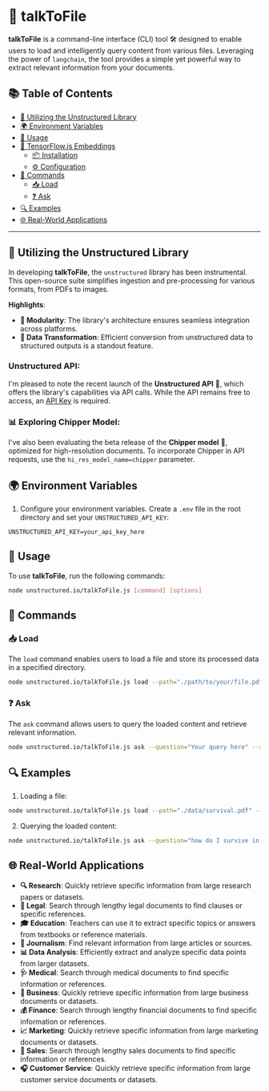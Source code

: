 # 📄 talkToFile

**talkToFile** is a command-line interface (CLI) tool 🛠️ designed to enable users to load and intelligently query content from various files. Leveraging the power of `langchain`, the tool provides a simple yet powerful way to extract relevant information from your documents.

## 📚 Table of Contents

- [🔧 Utilizing the Unstructured Library](#utilizing-the-unstructured-library)
- [🌍 Environment Variables](#environment-variables)
- [🚀 Usage](#usage)
- [🧠 TensorFlow.js Embeddings](#tensorflowjs-embeddings)
  - [📦 Installation](#installation)
  - [⚙️ Configuration](#configuration)
- [📜 Commands](#commands)
  - [📥 Load](#load)
  - [❓ Ask](#ask)
- [🔍 Examples](#examples)
- [🌐 Real-World Applications](#real-world-applications)

---

## 🔧 Utilizing the Unstructured Library

In developing **talkToFile**, the `unstructured` library has been instrumental. This open-source suite simplifies ingestion and pre-processing for various formats, from PDFs to images.

**Highlights**:

- **🧩 Modularity**: The library's architecture ensures seamless integration across platforms.
- **🔄 Data Transformation**: Efficient conversion from unstructured data to structured outputs is a standout feature.

### Unstructured API:

I'm pleased to note the recent launch of the **Unstructured API** 🚀, which offers the library's capabilities via API calls. While the API remains free to access, an [API Key](#) is required.

### 📊 Exploring Chipper Model:

I've also been evaluating the beta release of the **Chipper model** 📑, optimized for high-resolution documents. To incorporate Chipper in API requests, use the `hi_res_model_name=chipper` parameter.

## 🌍 Environment Variables

1. Configure your environment variables. Create a `.env` file in the root directory and set your `UNSTRUCTURED_API_KEY`:

```
UNSTRUCTURED_API_KEY=your_api_key_here
```

## 🚀 Usage

To use **talkToFile**, run the following commands:

```bash
node unstructured.io/talkToFile.js [command] [options]
```

## 📜 Commands

### 📥 Load

The `load` command enables users to load a file and store its processed data in a specified directory.

```bash
node unstructured.io/talkToFile.js load --path="./path/to/your/file.pdf" --saveDir="./path/to/saveDir"
```

### ❓ Ask

The `ask` command allows users to query the loaded content and retrieve relevant information.

```bash
node unstructured.io/talkToFile.js ask --question="Your query here" --saveDir="./path/to/previouslySavedDir"
```

## 🔍 Examples

1. Loading a file:

```bash
node unstructured.io/talkToFile.js load --path="./data/survival.pdf" --saveDir="./cache/survival.json"
```

2. Querying the loaded content:

```bash
node unstructured.io/talkToFile.js ask --question="how do I survive in an accident?" --saveDir="./cache/survival.json"
```

## 🌐 Real-World Applications

- **🔍 Research**: Quickly retrieve specific information from large research papers or datasets.
- **📜 Legal**: Search through lengthy legal documents to find clauses or specific references.
- **🎓 Education**: Teachers can use it to extract specific topics or answers from textbooks or reference materials.
- **📰 Journalism**: Find relevant information from large articles or sources.
- **📊 Data Analysis**: Efficiently extract and analyze specific data points from larger datasets.
- **🩺 Medical**: Search through medical documents to find specific information or references.
- **💼 Business**: Quickly retrieve specific information from large business documents or datasets.
- **💰 Finance**: Search through lengthy financial documents to find specific information or references.
- **📈 Marketing**: Quickly retrieve specific information from large marketing documents or datasets.
- **🛒 Sales**: Search through lengthy sales documents to find specific information or references.
- **🎧 Customer Service**: Quickly retrieve specific information from large customer service documents or datasets.
